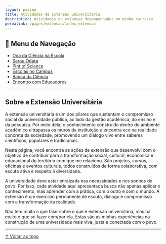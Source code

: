 ```yaml
---
layout: pagina
title: Atividades de Extensao universitaria
description: Atividades de extensao desempenhadas em minha carreira
permalink: /pages/extensao/index_extensao
---
```


## 🔗 Menu de Navegação

- [Oca da Ciência na Escola](/pages/extensao/extensao_oca.html)
- [Sarau Odara](/pages/extensao/extensao_sarau.html)
- [Pint of Science](/pages/extensao/extensao_pint.html)
- [Escolas no Campus](/pages/extensao/extensao_esc_campus.html)
- [Banca da Ciência](/pages/extensao/extensao_banca.html)
- [Encontro com Educadores](/pages/extensao/extensao_encontro.html)

---

## Sobre a Extensão Universitária

A extensão universitária é um dos pilares que sustentam o compromisso social da universidade pública, ao lado da gestão acadêmica, do ensino e da pesquisa. Por meio dela, o conhecimento construído *dentro* do ambiente acadêmico ultrapassa os muros da instituição e encontra eco na realidade concreta da sociedade, promovendo um diálogo vivo entre saberes científicos, populares e tradicionais.

Nesta página, você encontra as ações de extensão que desenvolvi com o objetivo de contribuir para a transformação social, cultural, econômica e educacional do território com que me relaciono. São projetos, cursos, oficinas e eventos culturais, todos construídos de forma colaborativa, com escuta ativa e respeito à diversidade.

A universidade deve estar enraizada nas necessidades e nos sonhos do povo. Por isso, cada atividade aqui apresentada busca não apenas aplicar o conhecimento, mas aprender com a prática, com o outro e com o mundo. A extensão é um exercício permanente de escuta, diálogo e compromisso com a transformação da realidade.

Não tem muito o que falar sobre o que é extensão universitária, mas há muito o que se fazer com/por ela. Estas são as minhas experiências na construção de uma universidade mais viva, justa e conectada com o povo.

---  
[↑ Voltar ao topo](#topo)
